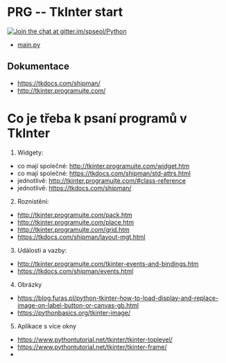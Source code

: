 PRG -- TkInter start
========================

[![Join the chat at gitter.im/spseol/Python](https://badges.gitter.im/spseol/PRG-No.svg)](https://gitter.im/spseol/Python?utm_source=share-link&utm_medium=link&utm_campaign=share-link)


*  [main.py](main.py)

Dokumentace
-------------

* <https://tkdocs.com/shipman/>
* <http://tkinter.programujte.com/>

Co je třeba k psaní programů v TkInter
==========================================

1. Widgety: 
  * co mají společné: http://tkinter.programujte.com/widget.htm
  * co mají společné: https://tkdocs.com/shipman/std-attrs.html
  * jednotlivě: http://tkinter.programujte.com/#class-reference
  * jednotlivě: https://tkdocs.com/shipman/

2. Roznístění:
  * http://tkinter.programujte.com/pack.htm
  * http://tkinter.programujte.com/place.htm
  * http://tkinter.programujte.com/grid.htm
  * https://tkdocs.com/shipman/layout-mgt.html

3. Události a vazby:
  * http://tkinter.programujte.com/tkinter-events-and-bindings.htm
  * https://tkdocs.com/shipman/events.html

4. Obrázky
  * https://blog.furas.pl/python-tkinter-how-to-load-display-and-replace-image-on-label-button-or-canvas-gb.html
  * https://pythonbasics.org/tkinter-image/ 

5. Aplikace s více okny
  * https://www.pythontutorial.net/tkinter/tkinter-toplevel/
  * https://www.pythontutorial.net/tkinter/tkinter-frame/
  *
